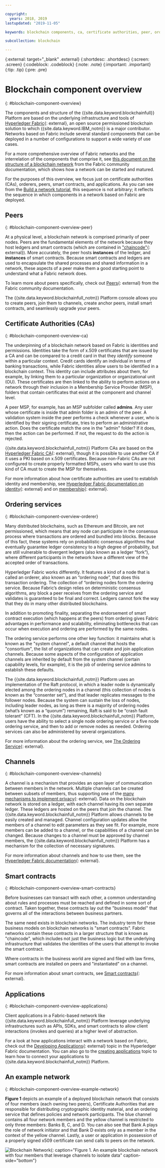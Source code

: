 ```yaml
---

copyright:
  years: 2018, 2019
lastupdated: "2019-11-05"

keywords: blockchain components, ca, certificate authorities, peer, ordering service, orderer, channel, smart contract, applications

subcollection: blockchain

---
```


{:external: target="_blank" .external}
{:shortdesc: .shortdesc}
{:screen: .screen}
{:codeblock: .codeblock}
{:note: .note}
{:important: .important}
{:tip: .tip}
{:pre: .pre}

# Blockchain component overview
{: #blockchain-component-overview}

The components and structure of the {{site.data.keyword.blockchainfull}} Platform are based on the underlying infrastructure and tools of [Hyperledger Fabric](https://hyperledger-fabric.readthedocs.io/en/release-1.4/){: external}, an open source permissioned blockchain solution to which {{site.data.keyword.IBM_notm}} is a major contributor. Networks based on Fabric include several standard components that can be deployed in a number of configurations to support a wide variety of use cases.

For a more comprehensive overview of Fabric networks and the interrelation of the components that comprise it, see [this document on the structure of a blockchain network](https://hyperledger-fabric.readthedocs.io/en/release-1.4/network/network.html) from the Fabric community documentation, which shows how a network can be started and matured.

For the purposes of this overview, we focus just on certificate authorities (CAs), orderers, peers, smart contracts, and applications. As you can see from the [Build a network tutorial](/docs/services/blockchain-rhos?topic=blockchain-rhos-ibp-console-build-network#ibp-console-build-network), this sequence is not arbitrary; it reflects the sequence in which components in a network based on Fabric are deployed.

## Peers
{: #blockchain-component-overview-peer}

At a physical level, a blockchain network is comprised primarily of peer nodes. Peers are the fundamental elements of the network because they host ledgers and smart contracts (which are contained in ["chaincode"](https://hyperledger-fabric.readthedocs.io/en/release-1.4/developapps/chaincodenamespace.html){: external}). More accurately, the peer hosts **instances** of the ledger, and **instances** of smart contracts. Because smart contracts and ledgers are used to encapsulate the shared processes and shared information in a network, these aspects of a peer make them a good starting point to understand what a Fabric network does.

To learn more about peers specifically, check out [Peers](https://hyperledger-fabric.readthedocs.io/en/release-1.4/peers/peers.html){: external} from the Fabric community documentation.

The {{site.data.keyword.blockchainfull_notm}} Platform console allows you to create peers, join them to channels, create anchor peers, install smart contracts, and seamlessly upgrade your peers.

## Certificate Authorities (CAs)
{: #blockchain-component-overview-ca}

The underpinning of a blockchain network based on Fabric is identities and permissions. Identities take the form of x.509 certificates that are issued by a CA and can be compared to a credit card in that they *identify* someone within a particular context. Credit cards identify an individual in terms of banking transactions, while Fabric identities allow users to be identified in a blockchain context. This identity can include attributes about them, for example, by linking them to a particular organization or organizational unit (OU). These certificates are then linked to the ability to perform actions on a network through their inclusion in a Membership Service Provider (MSP), folders that contain certificates that exist at the component and channel level.

A peer MSP, for example, has an MSP subfolder called **admins**. Any user whose certificate is inside that admin folder is an admin of the peer. A validation system inside the peer performs a check whenever a user, who is identified by their signing certificate, tries to perform an administrative action. Does the certificate match the one in the "admin" folder? If it does, then the action can be performed. If not, the request to do the action is rejected.

{{site.data.keyword.blockchainfull_notm}} Platform CAs are based on the [Hyperledger Fabric CA](https://hyperledger-fabric-ca.readthedocs.io/en/release-1.4/){: external}, though it is possible to use another CA if it uses a PKI based on x.509 certificates. Because non-Fabric CAs are not configured to create properly formatted MSPs, users who want to use this kind of CA must to create the MSP for themselves.

For more information about how certificate authorities are used to establish identity and membership, see [Hyperledger Fabric documentation on identity](https://hyperledger-fabric.readthedocs.io/en/release-1.4/identity/identity.html){: external} and on [membership](https://hyperledger-fabric.readthedocs.io/en/release-1.4/membership/membership.html){: external}.

## Ordering services
{: #blockchain-component-overview-orderer}

Many distributed blockchains, such as Ethereum and Bitcoin, are not permissioned, which means that any node can participate in the consensus process where transactions are ordered and bundled into blocks. Because of this fact, these systems rely on probabilistic consensus algorithms that eventually guarantee ledger consistency to a high degree of probability, but are still vulnerable to divergent ledgers (also known as a ledger “fork”), where different participants in the network have a different view of the accepted order of transactions.

Hyperledger Fabric works differently. It features a kind of a node that is called an orderer, also known as an “ordering node”, that does this transaction ordering. The collection of “ordering nodes form the ordering service. Because Fabric’s design relies on deterministic consensus algorithms, any block a peer receives from the ordering service and validates is guaranteed to be final and correct. Ledgers cannot fork the way that they do in many other distributed blockchains.

In addition to promoting finality, separating the endorsement of smart contract execution (which happens at the peers) from ordering gives Fabric advantages in performance and scalability, eliminating bottlenecks that can occur when execution and ordering are performed by the same nodes.

The ordering service performs one other key function: it maintains what is known as the "system channel", a default channel that hosts the "consortium", the list of organizations that can create and join application channels. Because some aspects of the configuration of application channels are inherited by default from the system channel (certain capability levels, for example), it is the job of ordering service admins to establish these defaults.

The {{site.data.keyword.blockchainfull_notm}} Platform uses an implementation of the Raft protocol, in which a leader node is dynamically elected among the ordering nodes in a channel (this collection of nodes is known as the “consenter set”), and that leader replicates messages to the follower nodes. Because the system can sustain the loss of nodes, including leader nodes, as long as there is a majority of ordering nodes (what’s known as a “quorum”) remaining, Raft is said to be “crash fault tolerant” (CFT). In the {{site.data.keyword.blockchainfull_notm}} Platform, users have the ability to select a single node ordering service or a five node ordering service, and then to add or remove nodes as needed. Ordering services can also be administered by several organizations.

For more information about the ordering service, see [The Ordering Service](https://hyperledger-fabric.readthedocs.io/en/release-1.4/orderer/ordering_service.html){: external}.

## Channels
{: #blockchain-component-overview-channels}

A channel is a mechanism that provides an open layer of communication between members in the network. Multiple channels can be created between subsets of members, thus supporting one of the [many mechanisms to implement privacy](https://developer.ibm.com/tutorials/cl-blockchain-private-confidential-transactions-hyperledger-fabric-zero-knowledge-proof/){: external}. Data on the blockchain network is stored on a ledger, with each channel having its own separate ledger. These ledgers are hosted on the peers that join the channel. The {{site.data.keyword.blockchainfull_notm}} Platform allows channels to be easily created and managed. Channel configuration updates allow the members of a channel to edit parameters as they see fit. For example, more members can be added to a channel, or the capabilities of a channel can be changed. Because changes to a channel must be approved by channel members, the {{site.data.keyword.blockchainfull_notm}} Platform has a mechanism for the collection of necessary signatures.

For more information about channels and how to use them, see the [Hyperledger Fabric documentation](https://hyperledger-fabric.readthedocs.io/en/release-1.4/channels.html){: external}.

## Smart contracts
{: #blockchain-component-overview-smart-contracts}

Before businesses can transact with each other, a common understanding about rules and processes must be reached and defined in some sort of contract. Taken together, these contracts lay out the "business model" that governs all of the interactions between business partners.

The same need exists in blockchain networks. The industry term for these business models on blockchain networks is "smart contracts". Fabric networks contain these contracts in a larger structure that is known as "chaincode", which includes not just the business logic but the underlying infrastructure that validates the identities of the users that attempt to invoke the smart contract.

Where contracts in the business world are signed and filed with law firms, smart contracts are installed on peers and "instantiated" on a channel.

For more information about smart contracts, see [Smart contracts](https://hyperledger-fabric.readthedocs.io/en/release-1.4/smartcontract/smartcontract.html){: external}.

## Applications
{: #blockchain-component-overview-applications}

Client applications in a Fabric-based network like {{site.data.keyword.blockchainfull_notm}} Platform leverage underlying infrastructures such as APIs, SDKs, and smart contracts to allow client interactions (invokes and queries) at a higher level of abstraction.

For a look at how applications interact with a network based on Fabric, check out the [Developing Applications](https://hyperledger-fabric.readthedocs.io/en/release-1.4/developapps/developing_applications.html){: external} topic in the Hyperledger Fabric documentation. You can also go to the [creating applications](/docs/services/blockchain-rhos?topic=blockchain-rhos-ibp-console-app#ibp-console-app) topic to learn how to connect your applications to {{site.data.keyword.blockchainfull_notm}} Platform.

## An example network
{: #blockchain-component-overview-example-network}

**Figure 1** depicts an example of a deployed blockchain network that consists of four members (each owning two peers), Certificate Authorities that are responsible for distributing cryptographic identity material, and an ordering service that defines policies and network participants. The blue channel contains all four network members and the yellow channel is restricted to only three members: Banks B, C, and D. You can also see that Bank A plays the role of network initiator and that Bank D exists only as a member in the context of the yellow channel. Lastly, a user or application in possession of a properly signed x509 certificate can send calls to peers on the network.

![Blockchain Network](images/blockchain_network_2-01.png "Example blockchain network"){: caption="Figure 1. An example blockchain network with four members that leverage channels to isolate data" caption-side="bottom"}

